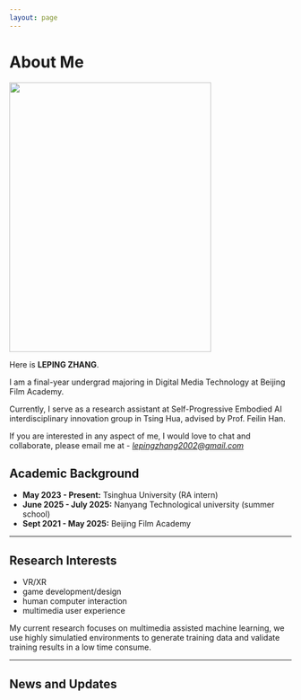 ```yaml
---
layout: page
---
```


# About Me

<img src="https://seventyzlp.github.io/photo.jpg" class="floatpic" width="360" height="480">

Here is **LEPING ZHANG**.

I am a final-year undergrad majoring in Digital Media Technology at Beijing Film Academy.

Currently, I serve as a research assistant at Self-Progressive Embodied AI interdisciplinary innovation group in Tsing Hua, advised by Prof. Feilin Han.

If you are interested in any aspect of me, I would love to chat and collaborate, please email me at - *lepingzhang2002@gmail.com*

## Academic Background

- **May 2023 - Present:** Tsinghua University (RA intern)
- **June 2025 - July 2025:** Nanyang Technological university (summer school)
- **Sept 2021 - May 2025:** Beijing Film Academy

---

## Research Interests

- VR/XR
- game development/design
- human computer interaction
- multimedia user experience

My current research focuses on multimedia assisted machine learning, we use highly simulatied environments to generate training data and validate training results in a low time consume.

---

## News and Updates


